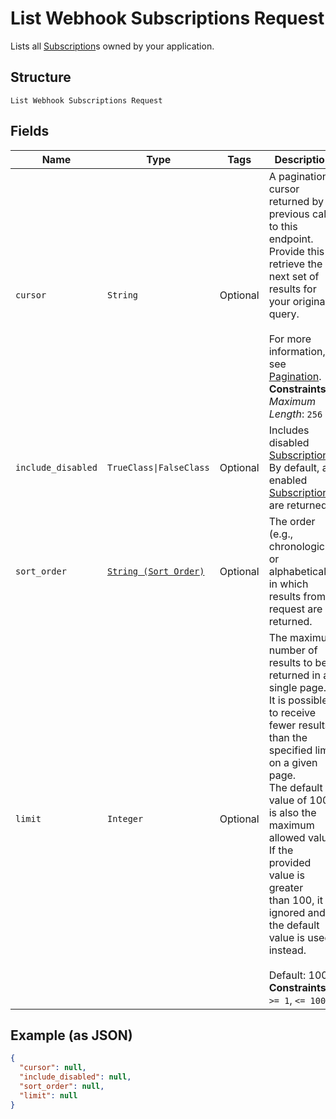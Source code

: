 
# List Webhook Subscriptions Request

Lists all [Subscription](../../doc/models/webhook-subscription.md)s owned by your application.

## Structure

`List Webhook Subscriptions Request`

## Fields

| Name | Type | Tags | Description |
|  --- | --- | --- | --- |
| `cursor` | `String` | Optional | A pagination cursor returned by a previous call to this endpoint.<br>Provide this to retrieve the next set of results for your original query.<br><br>For more information, see [Pagination](https://developer.squareup.com/docs/basics/api101/pagination).<br>**Constraints**: *Maximum Length*: `256` |
| `include_disabled` | `TrueClass\|FalseClass` | Optional | Includes disabled [Subscription](../../doc/models/webhook-subscription.md)s.<br>By default, all enabled [Subscription](../../doc/models/webhook-subscription.md)s are returned. |
| `sort_order` | [`String (Sort Order)`](../../doc/models/sort-order.md) | Optional | The order (e.g., chronological or alphabetical) in which results from a request are returned. |
| `limit` | `Integer` | Optional | The maximum number of results to be returned in a single page.<br>It is possible to receive fewer results than the specified limit on a given page.<br>The default value of 100 is also the maximum allowed value. If the provided value is greater<br>than 100, it is ignored and the default value is used instead.<br><br>Default: 100<br>**Constraints**: `>= 1`, `<= 100` |

## Example (as JSON)

```json
{
  "cursor": null,
  "include_disabled": null,
  "sort_order": null,
  "limit": null
}
```

